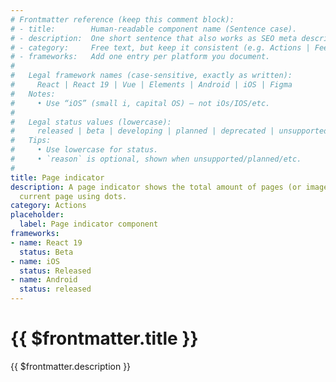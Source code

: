 ```yaml
---
# Frontmatter reference (keep this comment block):
# - title:        Human-readable component name (Sentence case).
# - description:  One short sentence that also works as SEO meta description.
# - category:     Free text, but keep it consistent (e.g. Actions | Feedback | Forms | Navigation | Data display | Layout | Utilities).
# - frameworks:   Add one entry per platform you document.
#
#   Legal framework names (case-sensitive, exactly as written):
#     React | React 19 | Vue | Elements | Android | iOS | Figma
#   Notes:
#     • Use “iOS” (small i, capital OS) — not iOs/IOS/etc.
#
#   Legal status values (lowercase):
#     released | beta | developing | planned | deprecated | unsupported
#   Tips:
#     • Use lowercase for status.
#     • `reason` is optional, shown when unsupported/planned/etc.
#
title: Page indicator
description: A page indicator shows the total amount of pages (or images) and the
  current page using dots.
category: Actions
placeholder:
  label: Page indicator component
frameworks:
- name: React 19
  status: Beta
- name: iOS
  status: Released
- name: Android
  status: released
---
```


# {{ $frontmatter.title }}
{{ $frontmatter.description }}

<DsComponentStatus align="left" hide-unsupported />

<!--
DsMainTabs — how it works (for authors)

• This page’s tab bar is generated automatically.
• Create one Markdown file per tab in the SAME folder as this index.md.
• Naming: tab_*.md  (examples: tab_overview.md, tab_usage.md, tab_styling.md, tab_code.md, tab_accessibility.md)
• Default order (when unnamed/unnumbered): Overview → Usage → Styling → Code → Accessibility
• To force a custom order, add a number after tab_:
    tab_10-overview.md, tab_20-usage.md, tab_30-styling.md, tab_40-code.md, tab_50-accessibility.md
• Tab label is taken from the tab file’s frontmatter `title:` if present; otherwise it’s derived from the filename.
• Custom tabs are allowed (e.g. tab_experimental.md → “Experimental”).
• No imports needed — the component discovers and renders these files automatically.
• Heading levels: start content in tab files at `##` (H2). The page H1 comes from the main index.md title.
• Code tab: name the file exactly `tab_code.md`.

That’s it — add/edit/remove tab_*.md files and the UI updates on the next build/refresh.
-->
<DsMainTabs />

<component-questions />

